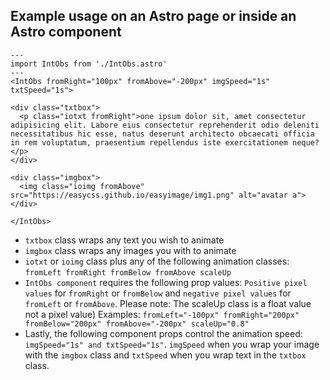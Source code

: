 ## Example usage on an Astro page or inside an Astro component

```
---
import IntObs from './IntObs.astro'
---
<IntObs fromRight="100px" fromAbove="-200px" imgSpeed="1s" txtSpeed="1s">
    
<div class="txtbox">
  <p class="iotxt fromRight">one ipsum dolor sit, amet consectetur adipisicing elit. Labore eius consectetur reprehenderit odio deleniti necessitatibus hic esse, natus deserunt architecto obcaecati officia in rem voluptatum, praesentium repellendus iste exercitationem neque?</p>
</div>
  
<div class="imgbox">
  <img class="ioimg fromAbove" src="https://easycss.github.io/easyimage/img1.png" alt="avatar a">
</div>

</IntObs>
```

- `txtbox` class wraps any text you wish to animate
- `imgbox` class wraps any images you with to animate
- `iotxt` or `ioimg` class plus any of the following animation classes: 
`fromLeft fromRight fromBelow fromAbove scaleUp`
- `IntObs component` requires the following prop values: `Positive pixel values` for `fromRight` or `fromBelow` and `negative pixel values` for `fromLeft` or `fromAbove`. Please note: The scaleUp class is a float value not a pixel value) Examples: `fromLeft="-100px" fromRight="200px" fromBelow="200px" fromAbove="-200px" scaleUp="0.8"` 
- Lastly, the following component props control the animation speed: `imgSpeed="1s" and txtSpeed="1s"`. `imgSpeed` when you wrap your image with the `imgbox` class and `txtSpeed` when you wrap text in the `txtbox` class.